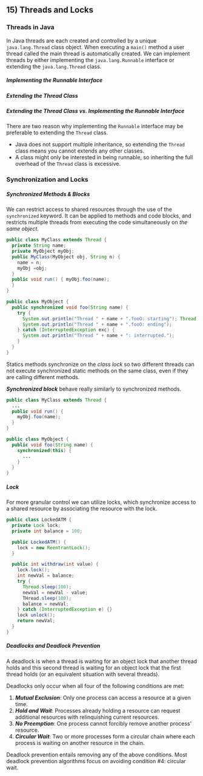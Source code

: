 ## 15) Threads and Locks

### Threads in Java

In Java threads are each created and controlled by a unique ```java.lang.Thread``` class object. When executing a ```main()``` method a user thread called the main thread is automatically created. We can implement threads by either implementing the ```java.lang.Runnable``` interface or extending the ```java.lang.Thread``` class.

##### Implementing the Runnable Interface

##### Extending the Thread Class

##### Extending the Thread Class vs. Implementing the Runnable Interface

There are two reason why implementing the ```Runnable``` interface may be preferable to extending the ```Thread``` class.

- Java does not support multiple inheritance, so extending the ```Thread``` class means you cannot extends any other classes.
- A class might only be interested in being runnable, so inheriting the full overhead of the ```Thread``` class is excessive.

### Synchronization and Locks

##### Synchronized Methods & Blocks

We can restrict access to shared resources through the use of the ```synchronized``` keyword. It can be applied to methods and code blocks, and restricts multiple threads from executing the code simultaneously on _the same object_.

```java
public class MyClass extends Thread {
  private String name;
  private MyObject myObj;
  public MyClass(MyObject obj, String n) {
    name = n;
    myObj =obj;
  }
  public void run() { myObj.foo(name);
  }
}

public class MyObject {
  public synchronized void foo(String name) {
    try {
      System.out.println("Thread " + name + ".fooO: starting"); Thread.sleep(3000);
      System.out.println("Thread " + name + ".fooO: ending");
    } catch (InterruptedException exc) {      
      System.out.println("Thread " + name + ": interrupted.");
    }
  }
}
```

Statics methods synchronize on the _class lock_ so two different threads can not execute synchronized static methods on the same class, even if they are calling different methods.

___Synchronized block___ behave really similarly to synchronized methods.

```java
public class MyClass extends Thread {
  ...
  public void run() {
    myObj.foo(name);
  }
}

public class MyObject {
  public void foo(String name) {
    synchronized(this) {
      ...
    }
  }
}
```

##### Lock

For more granular control we can utilize locks, which synchronize access to a shared resource by associating the resource with the lock.

```java
public class LockedATM {
  private Lock lock;
  private int balance = 100;

  public LockedATM() {
    lock = new ReentrantLock();
  }

  public int withdraw(int value) {
    lock.lock();
    int newVal = balance;
    try {
      Thread.sleep(100);
      newVal = newVal - value;
      THread.sleep(100);
      balance = newVal;
    } catch (InterruptedException e) {}
    lock unlock();
    return newVal;
  }
}
```

##### Deadlocks and Deadlock Prevention

A deadlock is when a thread is waiting for an object lock that another thread holds and this second thread is waiting for an object lock that the first thread holds (or an equivalent situation with several threads).

Deadlocks only occur when all four of the following conditions are met:
1)  ___Mutual Exclusion___: Only one process can access a resource at a given time.
2)  ___Hold and Wait___: Processes already holding a resource can request additional resources with relinquishing current resources.
3)  ___No Preemption___: One process cannot forcibly remove another process' resource.
4)  ___Circular Wait___: Two or more processes form a circular chain where each process is waiting on another resource in the chain.

Deadlock prevention entails removing any of the above conditions. Most deadlock prevention algorithms focus on avoiding condition #4: circular wait.
